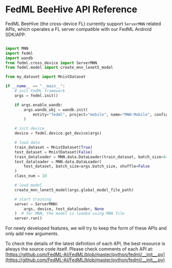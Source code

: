 # FedML BeeHive API Reference

FedML BeeHive (the cross-device FL) currently support `ServerMNN` related APIs, which operates a FL server compatible with our FedML Android SDK/APP.
``` py

import MNN
import fedml
import wandb
from fedml.cross_device import ServerMNN
from fedml.model import create_mnn_lenet5_model

from my_dataset import MnistDataset

if __name__ == "__main__":
    # init FedML framework
    args = fedml.init()

    if args.enable_wandb:
        args.wandb_obj = wandb.init(
            entity="fedml", project="mobile", name="MNN-Mobile", config=args
        )

    # init device
    device = fedml.device.get_device(args)

    # load data
    train_dataset = MnistDataset(True)
    test_dataset = MnistDataset(False)
    train_dataloader = MNN.data.DataLoader(train_dataset, batch_size=64, shuffle=True)
    test_dataloader = MNN.data.DataLoader(
        test_dataset, batch_size=args.batch_size, shuffle=False
    )
    class_num = 10

    # load model
    create_mnn_lenet5_model(args.global_model_file_path)

    # start training
    server = ServerMNN(
        args, device, test_dataloader, None
    )  # for MNN, the model is loaded using MNN file
    server.run()
```

For newly developed features, we will try to keep the form of these APIs and only add new arguments. 

To check the details of the latest definition of each API, the best resource is always the source code itself. Please check comments of each API at:
[https://github.com/FedML-AI/FedML/blob/master/python/fedml/__init__.py](https://github.com/FedML-AI/FedML/blob/master/python/fedml/__init__.py)
